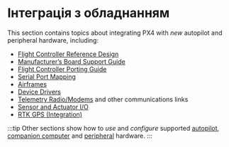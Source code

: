 # Інтеграція з обладнанням

This section contains topics about integrating PX4 with _new_ autopilot and peripheral hardware, including:

- [Flight Controller Reference Design](../hardware/reference_design.md)
- [Manufacturer’s Board Support Guide](../hardware/board_support_guide.md)
- [Flight Controller Porting Guide](../hardware/porting_guide.md)
- [Serial Port Mapping](../hardware/serial_port_mapping.md)
- [Airframes](../dev_airframes/README.md)
- [Device Drivers](../middleware/drivers.md)
- [Telemetry Radio/Modems](../data_links/telemetry.md) and other communications links
- [Sensor and Actuator I/O](../sensor_bus/README.md)
- [RTK GPS (Integration)](../advanced/rtk_gps.md)

:::tip
Other sections show how to _use_ and _configure_ supported [autopilot](../flight_controller/README.md), [companion computer](../companion_computer/README.md) and [peripheral](../peripherals/README.md) hardware.
:::
